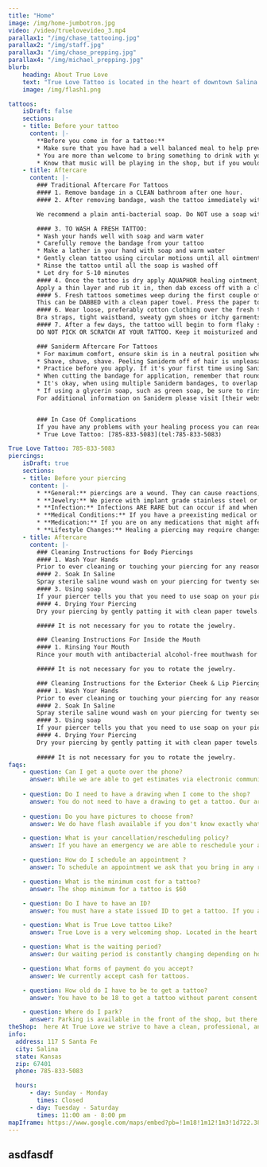 ```yaml
---
title: "Home"
image: /img/home-jumbotron.jpg
video: /video/truelovevideo_3.mp4
parallax1: "/img/chase_tattooing.jpg"
parallax2: "/img/staff.jpg"
parallax3: "/img/chase_prepping.jpg"
parallax4: "/img/michael_prepping.jpg"
blurb:
    heading: About True Love
    text: "True Love Tattoo is located in the heart of downtown Salina! Our professionally licensed artists have the experience, skill, and expertise to give you truly a one of a kind tattoo or piercing experience.  Our artists have years of experience in the tattoo industry and know exactly what it takes to deliver the results you expect. Whether you are getting your first piercing or your 30th tattoo, True Love is sure to give you exactly what you're looking for! Come on in and see us today!"
    image: /img/flash1.png

tattoos:
    isDraft: false
    sections:
    - title: Before your tattoo
      content: |-
        **Before you come in for a tattoo:**
        * Make sure that you have had a well balanced meal to help prevent lightheadedness.
        * You are more than welcome to bring something to drink with you, something with sugar in it is encouraged.
        * Know that music will be playing in the shop, but if you would like to bring your own music you are welcome to bring a pair of headphones with you.
    - title: Aftercare
      content: |-
        ### Traditional Aftercare For Tattoos
        #### 1. Remove bandage in a CLEAN bathroom after one hour.
        #### 2. After removing bandage, wash the tattoo immediately with warm water and soap.

        We recommend a plain anti-bacterial soap. Do NOT use a soap with fragrance, moisture beads, or scrubs.

        #### 3. TO WASH A FRESH TATTOO:
        * Wash your hands well with soap and warm water
        * Carefully remove the bandage from your tattoo
        * Make a lather in your hand with soap and warm water
        * Gently clean tattoo using circular motions until all ointment, and any fluids are removed
        * Rinse the tattoo until all the soap is washed off
        * Let dry for 5-10 minutes
        #### 4. Once the tattoo is dry apply AQUAPHOR healing ointment, made by Eucerin.
        Apply a thin layer and rub it in, then dab excess off with a clean paper towel. Use the Aquaphor 3-5 times a day for the first 3 days then switch to a regular FRAGRANCE FREE lotion such as Lubriderm, or any other fragrance free brand and apply 5-7 times a day for 7-10 days.
        #### 5. Fresh tattoos sometimes weep during the first couple of days causing a thin moist coating on the skin.
        This can be DABBED with a clean paper towel. Press the paper towel to the skin and remove. Do not wipe the tattoo or be rough with it. Excess ink may be on the paper towel, this is normal due to ink being sloughed from the surface of the skin.
        #### 6. Wear loose, preferably cotton clothing over the fresh tattoo.
        Bra straps, tight waistband, sweaty gym shoes or itchy garments can potentially create healing problems. Consult your tattoo artist for advice on what clothing to wear/avoid.
        #### 7. After a few days, the tattoo will begin to form flaky scabs that will fall off on their own.
        DO NOT PICK OR SCRATCH AT YOUR TATTOO. Keep it moisturized and the scabs will slough eventually. Once again, they will be the color of the tattoo. It normally takes 2-4 weeks for a tattoo to completely heal. If you have ANY questions about your healing, please contact one of our artists at [785-833-5083](tel:785-833-5083). Please do not consult your friends about healing issues, as everyone’s experience is unique. Our artists are more than happy to help with any concerns you might have.

        ### Saniderm Aftercare For Tattoos
        * For maximum comfort, ensure skin is in a neutral position when applying Saniderm. When applying to elbows and knees, the joint should be in a neutral position — neither straight nor completely bent.
        * Shave, shave, shave. Peeling Saniderm off of hair is unpleasant. Shave the entire area, plus an additional inch all the way around the site of the tattoo.
        * Practice before you apply. If it's your first time using Saniderm, it may be a little tricky to work with. It doesn't hurt to practice with a small section first, just make sure you shave the area.
        * When cutting the bandage for application, remember that rounded corners provide the best adhesion.
        * It's okay, when using multiple Saniderm bandages, to overlap them by 1/2 inch (1 cm).
        * If using a glycerin soap, such as green soap, be sure to rinse thoroughly, as any residue will react with the adhesives and can cause binding and irritation. Avoid loofahs or scratchy wash cloths.
        For additional information on Saniderm please visit [their website](https://saniderm.com)


        ### In Case Of Complications
        If you have any problems with your healing process you can reach out to an artist by calling the following number:
        * True Love Tattoo: [785-833-5083](tel:785-833-5083)

True Love Tattoo: 785-833-5083
piercings:
    isDraft: true
    sections:
    - title: Before your piercing
      content: |-
        * **General:** piercings are a wound. They can cause reactions, complications, as well as side effects. These include but aren't limited to skin irritation, loss of consciousness, swelling, bruising, bleeding (potentially excessively), and infections. We do everything we can to mitigate these issues, but you as a client should be aware that we are intentionally puncturing your skin.
        * **Jewelry:** We pierce with implant grade stainless steel or titanium. **REMOVING YOUR JEWELRY CAN RESULT IN YOUR PIERCING CLOSING.**
        * **Infection:** Infections ARE RARE but can occur if and when apprpriate aftercare isn't followed. Please listen in order to minimize this risk. **FOLLOW AFTERCARE AND CONTACT US IF YOU SUSPECT A COMPLICATION.**
        * **Medical Conditions:** If you have a preexisting medical or skin condition that affects your body's immune system or the body's healing abilities, you should consult your doctor before getting a piercing. If you have HIV infection, eczema, psoriasis, Immune Deficiency Disorders, diabetes, hempphilia, blood cancer, are or may become pregnant you are at a higher risk to infections, slow healing, and other complications
        * **Medication:** If you are on any medications that might affect bleeding(blood thinners) or healing, you should talk to your doctor about any side effects as well as inform your piercer.
        * **Lifestyle Changes:** Healing a piercing may require changes in diet, clothing, and sexual activities. All sohuld be considered beforehand.
    - title: Aftercare
      content: |-
        ### Cleaning Instructions for Body Piercings
        #### 1. Wash Your Hands
        Prior to ever cleaning or touching your piercing for any reason make sure that you wash your hands with soap and water.
        #### 2. Soak In Saline
        Spray sterile saline wound wash on your piercing for twenty seconds at least twice per day. If you get overly sweaty or dirty be you will want to clean it more than twice. Dry your piercing off with a clean q-tip
        #### 3. Using soap
        If your piercer tells you that you need to use soap on your piercing, gently lather soap around the piercing and rinse as needed until all soap is removed.
        #### 4. Drying Your Piercing
        Dry your piercing by gently patting it with clean paper towels. Do not use cloth towels as they can carry excess bacteria

        ##### It is not necessary for you to rotate the jewelry.

        ### Cleaning Instructions For Inside the Mouth
        #### 1. Rinsing Your Mouth
        Rince your mouth with antibacterial alcohol-free mouthwash for 30 seconds after meals and before bed (4-5 times daily) until the piercing is completely healed. Cleaning too often or with too strong a rinsecan cause irritation.

        ##### It is not necessary for you to rotate the jewelry.

        ### Cleaning Instructions for the Exterior Cheek & Lip Piercings
        #### 1. Wash Your Hands
        Prior to ever cleaning or touching your piercing for any reason make sure that you wash your hands with soap and water.
        #### 2. Soak In Saline
        Spray sterile saline wound wash on your piercing for twenty seconds at least twice per day. If you get overly sweaty or dirty be you will want to clean it more than twice. Dry your piercing off with a clean q-tip
        #### 3. Using soap
        If your piercer tells you that you need to use soap on your piercing, gently lather soap around the piercing and rinse as needed until all soap is removed.
        #### 4. Drying Your Piercing
        Dry your piercing by gently patting it with clean paper towels. Do not use cloth towels as they can carry excess bacteria
        
        ##### It is not necessary for you to rotate the jewelry.
faqs:
    - question: Can I get a quote over the phone?
      answer: While we are able to get estimates via electronic communication in special circumstances, the best way to get a quote for your next tattoo is to come in to the shop with as much information as you have, including any reference materials.
    
    - question: Do I need to have a drawing when I come to the shop?
      answer: You do not need to have a drawing to get a tattoo. Our artists are willing and able to help you design your tattoo. Reference materials will always help in this process though.
    
    - question: Do you have pictures to choose from?
      answer: We do have flash available if you don't know exactly what you are wanting to get tattooed. 

    - question: What is your cancellation/rescheduling policy?
      answer: If you have an emergency we are able to reschedule your appointment as long as you let us know. Cancellations or no shows will cause you to forfeit a portion of your deposit or your deposit in full. 

    - question: How do I schedule an appointment ?
      answer: To schedule an appointment we ask that you bring in any reference materials you have into the shop to get a quote and find a time that works with your schedule. 

    - question: What is the minimum cost for a tattoo?
      answer: The shop minimum for a tattoo is $60

    - question: Do I have to have an ID?
      answer: You must have a state issued ID to get a tattoo. If you are a minor, you will need to bring a legal guardian with you and obtain a notarized letter of consent as well as have valid state issued ID cards.

    - question: What is True Love tattoo Like?
      answer: True Love is a very welcoming shop. Located in the heart of downtown Salina we strive to keep a clean, professional, and friendly shop.

    - question: What is the waiting period?
      answer: Our waiting period is constantly changing depending on how many appointments we have scheduled at the time. The best way to find out about booking an appointment is to stop by the shop and talk with us!

    - question: What forms of payment do you accept?
      answer: We currently accept cash for tattoos.

    - question: How old do I have to be to get a tattoo?
      answer: You have to be 18 to get a tattoo without parent consent. If you are a minor at least 16 years old, you will need to bring a legal guardian with you and obtain a notarized letter of consent as well as have valid state issued ID cards.

    - question: Where do I park?
      answer: Parking is available in the front of the shop, but there is also parking available in the back. We do not have a back door for customers to enter through, so if you do park there it is a short walk to the front of the shop.
theShop:  here At True Love we strive to have a clean, professional, and inviting tattoo shop. When you come to True Love you will feel like you belong whether you are getting your first or hundredth tattoo. We have a very open floorplan, but have dividers available if you require more privacy for the tattoo or piercing that you are receiving. We are located in historical downtown Salina, and are a short walk to a large variety of local businesses. Below is our shop Instagram feed if you would like to see what the shop looks like before you make a visit. We know you will feel welcome here!
info:
  address: 117 S Santa Fe 
  city: Salina
  state: Kansas
  zip: 67401 
  phone: 785-833-5083

  hours:
      - day: Sunday - Monday
        times: Closed
      - day: Tuesday - Saturday
        times: 11:00 am - 8:00 pm
mapIframe: https://www.google.com/maps/embed?pb=!1m18!1m12!1m3!1d722.3850121719527!2d-97.60925639777585!3d38.839748108647186!2m3!1f0!2f0!3f0!3m2!1i1024!2i768!4f13.1!3m3!1m2!1s0x87bcc5ba6f13511b%3A0x1fad5d9fef2c4260!2sTrue+Love+Tattoo!5e0!3m2!1sen!2sus!4v1566358472073!5m2!1sen!2sus
---
```

asdfasdf
---

